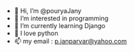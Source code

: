 - 👋 Hi, I’m @pouryaJany
- 👀 I’m interested in programming
- 🌱 I’m currently learning Django
- 💞️ I love python
- 📫 my email : p.janparvar@yahoo.com
<!---
pouryaJany/pouryaJany is a ✨ special ✨ repository because its `README.md` (this file) appears on your GitHub profile.
You can click the Preview link to take a look at your changes.
--->
